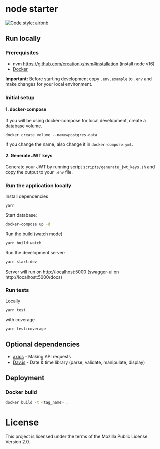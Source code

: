 # node starter
[![Code style: airbnb](https://img.shields.io/badge/code%20style-airbnb-blue.svg?style=flat-square)](https://github.com/airbnb/javascript)

## Run locally

### Prerequisites

- nvm https://github.com/creationix/nvm#installation (install node v16)
- [Docker](https://www.docker.com)

**Important:** Before starting development copy `.env.example` to `.env` and make changes for your local environment.

### Initial setup

#### 1. docker-compose
If you will be using docker-compose for local development, create a database volume.

```shell script
docker create volume --name=postgres-data
```
If you change the name, also change it in `docker-compose.yml`.

#### 2. Generate JWT keys

Generate your JWT by running script `scripts/generate_jwt_keys.sh` and copy the output to your `.env` file.

### Run the application locally

Install dependencies
```bash
yarn
```

Start database:
```bash
docker-compose up -d
```

Run the build (watch mode)
```bash
yarn build:watch 
```

Run the development server:
```bash
yarn start:dev
```

Server will run on http://localhost:5000 (swagger-ui on http://localhost:5000/docs)

### Run tests

Locally

```bash
yarn test
```

with coverage

```bash
yarn test:coverage
```

## Optional dependencies

- [axios](https://www.npmjs.com/package/axios) - Making API requests
- [Day.js](https://www.npmjs.com/package/dayjs) - Date & time library (parse, validate, manipulate, display) 

## Deployment

### Docker build

```bash
docker build -t <tag_name> .
```

# License

This project is licensed under the terms of the Mozilla Public License Version 2.0.
